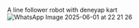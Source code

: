 A line follower robot with deneyap kart
![WhatsApp Image 2025-06-01 at 22 21 26](https://github.com/user-attachments/assets/c7e4ef63-db52-4b16-aca8-bf1fddbb6866)
